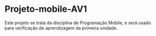 # Projeto-mobile-AV1
Este projeto se trata da disciplina de Programação Mobile, e será usado para verificação de aprendizagem da primeira unidade.
